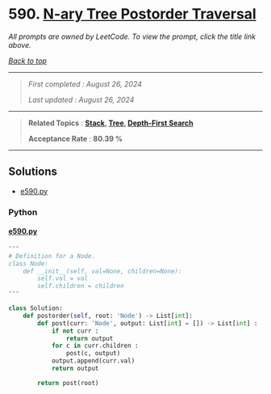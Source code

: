 # 590. [N-ary Tree Postorder Traversal](<https://leetcode.com/problems/n-ary-tree-postorder-traversal>)

*All prompts are owned by LeetCode. To view the prompt, click the title link above.*

*[Back to top](<../README.md>)*

------

> *First completed : August 26, 2024*
>
> *Last updated : August 26, 2024*

------

> **Related Topics** : **[Stack](<by_topic/Stack.md>), [Tree](<by_topic/Tree.md>), [Depth-First Search](<by_topic/Depth-First Search.md>)**
>
> **Acceptance Rate** : **80.39 %**

------

## Solutions

- [e590.py](<../my-submissions/e590.py>)
### Python
#### [e590.py](<../my-submissions/e590.py>)
```Python
"""
# Definition for a Node.
class Node:
    def __init__(self, val=None, children=None):
        self.val = val
        self.children = children
"""

class Solution:
    def postorder(self, root: 'Node') -> List[int]:
        def post(curr: 'Node', output: List[int] = []) -> List[int] :
            if not curr :
                return output
            for c in curr.children :
                post(c, output)
            output.append(curr.val)
            return output

        return post(root)

```

